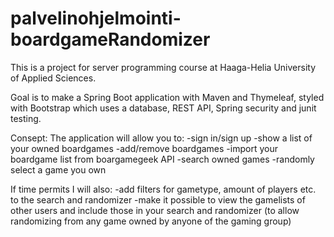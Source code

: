 # palvelinohjelmointi-boardgameRandomizer
This is a project for server programming course at Haaga-Helia University of Applied Sciences.

Goal is to make a Spring Boot application with Maven and Thymeleaf, styled with Bootstrap which uses a database, REST API, Spring security and junit testing.

Consept:
The application will allow you to:
  -sign in/sign up 
  -show a list of your owned boardgames
  -add/remove boardgames
  -import your boardgame list from boargamegeek API
  -search owned games
  -randomly select a game you own
  
If time permits I will also: 
  -add filters for gametype, amount of players etc. to the search and randomizer
  -make it possible to view the gamelists of other users and include those in your search and randomizer (to allow randomizing from any game owned by anyone of the gaming group)
